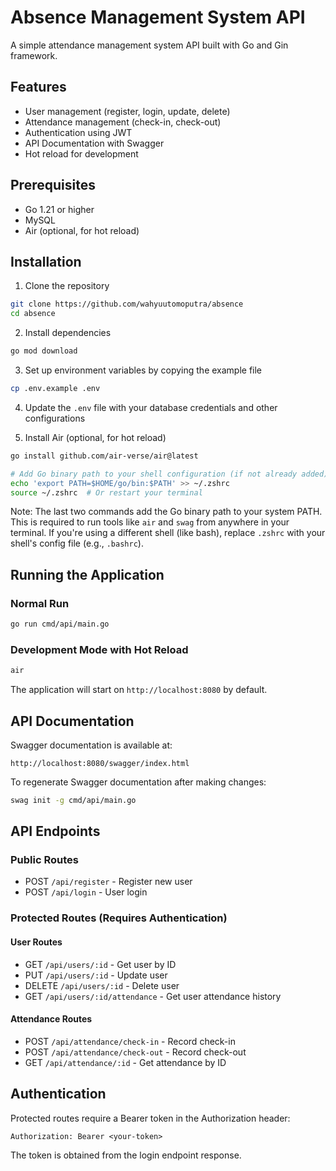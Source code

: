 # Absence Management System API

A simple attendance management system API built with Go and Gin framework.

## Features

- User management (register, login, update, delete)
- Attendance management (check-in, check-out)
- Authentication using JWT
- API Documentation with Swagger
- Hot reload for development

## Prerequisites

- Go 1.21 or higher
- MySQL
- Air (optional, for hot reload)

## Installation

1. Clone the repository
```bash
git clone https://github.com/wahyuutomoputra/absence
cd absence
```

2. Install dependencies
```bash
go mod download
```

3. Set up environment variables by copying the example file
```bash
cp .env.example .env
```

4. Update the `.env` file with your database credentials and other configurations

5. Install Air (optional, for hot reload)
```bash
go install github.com/air-verse/air@latest

# Add Go binary path to your shell configuration (if not already added)
echo 'export PATH=$HOME/go/bin:$PATH' >> ~/.zshrc
source ~/.zshrc  # Or restart your terminal
```

Note: The last two commands add the Go binary path to your system PATH. This is required to run tools like `air` and `swag` from anywhere in your terminal. If you're using a different shell (like bash), replace `.zshrc` with your shell's config file (e.g., `.bashrc`).

## Running the Application

### Normal Run
```bash
go run cmd/api/main.go
```

### Development Mode with Hot Reload
```bash
air
```

The application will start on `http://localhost:8080` by default.

## API Documentation

Swagger documentation is available at:
```
http://localhost:8080/swagger/index.html
```

To regenerate Swagger documentation after making changes:
```bash
swag init -g cmd/api/main.go
```

## API Endpoints

### Public Routes
- POST `/api/register` - Register new user
- POST `/api/login` - User login

### Protected Routes (Requires Authentication)
#### User Routes
- GET `/api/users/:id` - Get user by ID
- PUT `/api/users/:id` - Update user
- DELETE `/api/users/:id` - Delete user
- GET `/api/users/:id/attendance` - Get user attendance history

#### Attendance Routes
- POST `/api/attendance/check-in` - Record check-in
- POST `/api/attendance/check-out` - Record check-out
- GET `/api/attendance/:id` - Get attendance by ID

## Authentication

Protected routes require a Bearer token in the Authorization header:
```
Authorization: Bearer <your-token>
```

The token is obtained from the login endpoint response. 